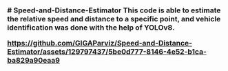 <h3># Speed-and-Distance-Estimator
This code is able to estimate the relative speed and distance to a specific point, and vehicle identification was done with the help of YOLOv8.
<h/3>



https://github.com/GIGAParviz/Speed-and-Distance-Estimator/assets/129797437/5be0d777-8146-4e52-b1ca-ba829a90eaa9
